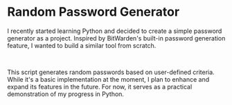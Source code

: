 # Random Password Generator

I recently started learning Python and decided to create a simple password generator as a project. Inspired by BitWarden's built-in password generation feature, I wanted to build a similar tool from scratch. <br>

<br>

This script generates random passwords based on user-defined criteria. While it's a basic implementation at the moment, I plan to enhance and expand its features in the future. For now, it serves as a practical demonstration of my progress in Python.
